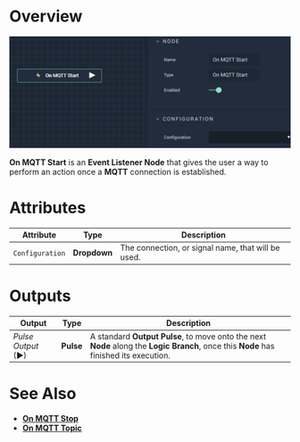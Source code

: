 # Overview

![The On MQTT Start Node.](../../../../.gitbook/assets/onmqttstart.png)

**On MQTT Start** is an **Event Listener Node** that gives the user a way to perform an action once a **MQTT** connection is established.

# Attributes

|Attribute|Type|Description|
|---|---|---|
|`Configuration`|**Dropdown**|The connection, or signal name, that will be used.|

# Outputs

|Output|Type|Description|
|---|---|---|
|*Pulse Output* (►)|**Pulse**|A standard **Output Pulse**, to move onto the next **Node** along the **Logic Branch**, once this **Node** has finished its execution.|

# See Also

* [**On MQTT Stop**](onmqttstop.md)
* [**On MQTT Topic**](onmqtttopic.md)
